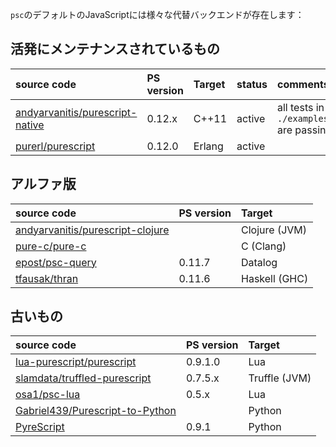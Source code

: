 <!--
There are various alternatives to `psc`'s default JavaScript backend:
-->
`psc`のデフォルトのJavaScriptには様々な代替バックエンドが存在します：

<!--
## Actively Maintained
-->
## 活発にメンテナンスされているもの

| source code                                                                           | PS version | Target        | status   | comments               | 
|:--------------------------------------------------------------------------------------|:-----------|:--------------|:------|:-----------------------|
| [andyarvanitis/purescript-native](https://github.com/andyarvanitis/purescript-native)             | 0.12.x    | C++11         | active | all tests in `./examples/passing` are passing |
| [purerl/purescript](https://github.com/purerl/purescript) | 0.12.0 | Erlang | active |

<!--
## Alpha Quality
-->
## アルファ版

| source code                                                                             | PS version | Target        | 
|:----------------------------------------------------------------------------------------|:-----------|:--------------|
| [andyarvanitis/purescript-clojure](https://github.com/andyarvanitis/purescript-clojure) |            | Clojure (JVM) |
| [pure-c/pure-c](https://github.com/pure-c/pure-c)                                       |            | C (Clang)     |
| [epost/psc-query](https://github.com/epost/psc-query)                                   | 0.11.7     | Datalog       |
| [tfausak/thran](https://github.com/tfausak/thran)                                       | 0.11.6     | Haskell (GHC) |

<!--
## Stale
-->
## 古いもの

| source code                                                                           | PS version | Target        |
|:--------------------------------------------------------------------------------------|:-----------|:--------------|
| [lua-purescript/purescript](https://github.com/lua-purescript/purescript)             | 0.9.1.0    | Lua           |
| [slamdata/truffled-purescript](https://github.com/slamdata/truffled-purescript)       | 0.7.5.x    | Truffle (JVM) |
| [osa1/psc-lua](https://github.com/osa1/psc-lua)                                       | 0.5.x      | Lua           |
| [Gabriel439/Purescript-to-Python](https://github.com/Gabriel439/Purescript-to-Python) |            | Python        |
| [PyreScript](https://github.com/joneshf/pyrescript)                                   | 0.9.1      | Python        |
